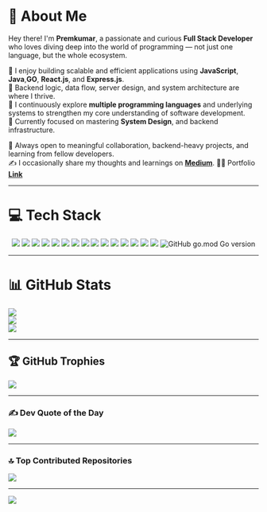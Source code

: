 # 💫 About Me

Hey there! I'm **Premkumar**, a passionate and curious **Full Stack Developer** who loves diving deep into the world of programming — not just one language, but the whole ecosystem.

🔹 I enjoy building scalable and efficient applications using **JavaScript**, **Java**,**GO**, **React.js**, and **Express.js**.  
🔹 Backend logic, data flow, server design, and system architecture are where I thrive.  
🔹 I continuously explore **multiple programming languages** and underlying systems to strengthen my core understanding of software development.  
🔹 Currently focused on mastering  **System Design**, and backend infrastructure.

📌 Always open to meaningful collaboration, backend-heavy projects, and learning from fellow developers.  
✍️ I occasionally share my thoughts and learnings on [**Medium**](https://medium.com/@premkumar.cb22).
👨‍💻 Portfolio [**Link**](https://myportfolio-e4pv.onrender.com/)

---

# 💻 Tech Stack

<p align="center">
  <img src="https://img.shields.io/badge/c-%2300599C.svg?style=for-the-badge&logo=c&logoColor=white"/>
  <img src="https://img.shields.io/badge/java-%23ED8B00.svg?style=for-the-badge&logo=openjdk&logoColor=white"/>
  <img src="https://img.shields.io/badge/javascript-%23323330.svg?style=for-the-badge&logo=javascript&logoColor=%23F7DF1E"/>
  <img src="https://img.shields.io/badge/react-%2320232a.svg?style=for-the-badge&logo=react&logoColor=%2361DAFB"/>
  <img src="https://img.shields.io/badge/express.js-%23404d59.svg?style=for-the-badge&logo=express&logoColor=%2361DAFB"/>
  <img src="https://img.shields.io/badge/node.js-6DA55F?style=for-the-badge&logo=node.js&logoColor=white"/>
  <img src="https://img.shields.io/badge/MongoDB-%234ea94b.svg?style=for-the-badge&logo=mongodb&logoColor=white"/>
  <img src="https://img.shields.io/badge/html5-%23E34F26.svg?style=for-the-badge&logo=html5&logoColor=white"/>
  <img src="https://img.shields.io/badge/css3-%231572B6.svg?style=for-the-badge&logo=css3&logoColor=white"/>
  <img src="https://img.shields.io/badge/git-%23F05033.svg?style=for-the-badge&logo=git&logoColor=white"/>
  <img src="https://img.shields.io/badge/github-%23121011.svg?style=for-the-badge&logo=github&logoColor=white"/>
  <img src="https://img.shields.io/badge/vercel-%23000000.svg?style=for-the-badge&logo=vercel&logoColor=white"/>
  <img src="https://img.shields.io/badge/Render-%46E3B7.svg?style=for-the-badge&logo=render&logoColor=white"/>
  <img src="https://img.shields.io/badge/jenkins-%232C5263.svg?style=for-the-badge&logo=jenkins&logoColor=white"/>
  <img src="https://img.shields.io/badge/Canva-%2300C4CC.svg?style=for-the-badge&logo=Canva&logoColor=white"/>
  <img alt="GitHub go.mod Go version" src="https://img.shields.io/github/go-mod/go-version/:user/:repo">

</p>

---

# 📊 GitHub Stats

![](https://github-readme-stats.vercel.app/api?username=skpremkumar2005&theme=dark&hide_border=false&include_all_commits=true&count_private=true)  
![](https://github-readme-streak-stats.herokuapp.com/?user=skpremkumar2005&theme=dark&hide_border=false)  
![](https://github-readme-stats.vercel.app/api/top-langs/?username=skpremkumar2005&theme=dark&hide_border=false&layout=compact)

---

## 🏆 GitHub Trophies

![](https://github-profile-trophy.vercel.app/?username=skpremkumar2005&theme=radical&no-frame=false&no-bg=true&margin-w=4)

---

### ✍️ Dev Quote of the Day

![](https://quotes-github-readme.vercel.app/api?type=horizontal&theme=radical)

---

### 🔝 Top Contributed Repositories

![](https://github-contributor-stats.vercel.app/api?username=skpremkumar2005&limit=5&theme=dark&combine_all_yearly_contributions=true)

---

[![](https://visitcount.itsvg.in/api?id=skpremkumar2005&icon=0&color=0)](https://visitcount.itsvg.in)

<!-- Created with ❤️ and GPRM (https://gprm.itsvg.in) -->
